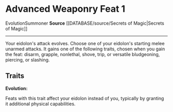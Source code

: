 ﻿---
feat: Advanced Weaponry
id: '2886'
level: '1'
name: Advanced Weaponry
rarity: Common
source: '[[DATABASE/source/Secrets of Magic|Secrets of Magic]]'
trait:
- '[[DATABASE/trait/Evolution|Evolution]]'
- '[[DATABASE/trait/Summoner|Summoner]]'
type: Feat

---
# Advanced Weaponry <span class="item-type">Feat 1</span>

<span class="item-trait">Evolution</span><span class="item-trait">Summoner</span>
**Source** [[DATABASE/source/Secrets of Magic|Secrets of Magic]]

---
Your eidolon's attack evolves. Choose one of your eidolon's starting melee unarmed attacks. It gains one of the following traits, chosen when you gain the feat: disarm, grapple, nonlethal, shove, trip, or versatile bludgeoning, piercing, or slashing.

## Traits

**Evolution:**

Feats with this trait affect your eidolon instead of you, typically by granting it additional physical capabilities.